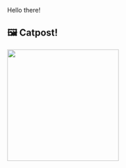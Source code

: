 Hello there!



## 🖼️ Catpost!

<sub>
    <img src="https://cdn2.thecatapi.com/images/bhm.jpg" height="256">
</sub>

